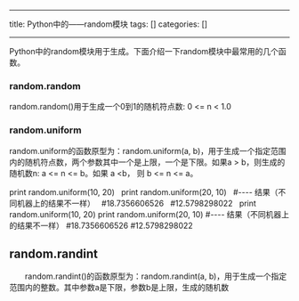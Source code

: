 
--- 
title:  Python中的——random模块 
tags: []
categories: [] 

---
Python中的random模块用于生成。下面介绍一下random模块中最常用的几个函数。

### random.random

random.random()用于生成一个0到1的随机符点数: 0 &lt;= n &lt; 1.0

### random.uniform

random.uniform的函数原型为：random.uniform(a, b)，用于生成一个指定范围内的随机符点数，两个参数其中一个是上限，一个是下限。如果a &gt; b，则生成的随机数n: a &lt;= n &lt;= b。如果 a &lt;b， 则 b &lt;= n &lt;= a。

print random.uniform(10, 20)   print random.uniform(20, 10)   #---- 结果（不同机器上的结果不一样）   #18.7356606526   #12.5798298022   print random.uniform(10, 20) print random.uniform(20, 10) #---- 结果（不同机器上的结果不一样） #18.7356606526 #12.5798298022

## **random.randint**

 　　random.randint()的函数原型为：random.randint(a, b)，用于生成一个指定范围内的整数。其中参数a是下限，参数b是上限，生成的随机数
